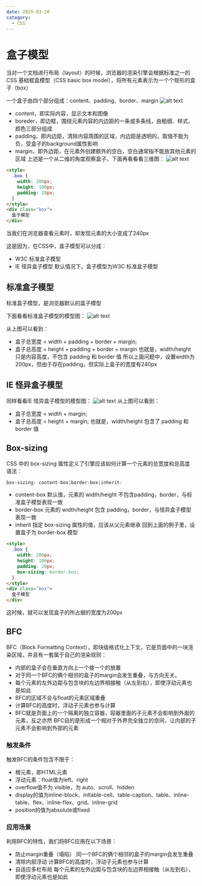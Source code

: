 ```yaml
---
date: 2025-03-20
category:
  - CSS
---
```


# 盒子模型
当对一个文档进行布局（layout）的时候，浏览器的渲染引擎会根据标准之一的 CSS 基础框盒模型（CSS basic box model），将所有元素表示为一个个矩形的盒子（box）

一个盒子由四个部分组成：content、padding、border、margin
![alt text](image.png)

- content，即实际内容，显示文本和图像
- boreder，即边框，围绕元素内容的内边距的一条或多条线，由粗细、样式、颜色三部分组成
- padding，即内边距，清除内容周围的区域，内边距是透明的，取值不能为负，受盒子的background属性影响
- margin，即外边距，在元素外创建额外的空白，空白通常指不能放其他元素的区域
上述是一个从二维的角度观察盒子，下面再看看看三维图：
![alt text](image-1.png)

```html
<style>
  .box {
    width: 200px;
    height: 100px;
    padding: 20px;
  }
</style>
<div class="box">
  盒子模型
</div>
```
当我们在浏览器查看元素时，却发现元素的大小变成了240px

这是因为，在CSS中，盒子模型可以分成：
- W3C 标准盒子模型
- IE 怪异盒子模型
默认情况下，盒子模型为W3C 标准盒子模型

## 标准盒子模型

标准盒子模型，是浏览器默认的盒子模型

下面看看标准盒子模型的模型图：
![alt text](image-2.png)

从上图可以看到：
- 盒子总宽度 = width + padding + border + margin;
- 盒子总高度 = height + padding + border + margin
也就是，width/height 只是内容高度，不包含 padding 和 border 值
所以上面问题中，设置width为200px，但由于存在padding，但实际上盒子的宽度有240px


## IE 怪异盒子模型
同样看看IE 怪异盒子模型的模型图：
![alt text](image-3.png)
从上图可以看到：
- 盒子总宽度 = width + margin;
- 盒子总高度 = height + margin;
也就是，width/height 包含了 padding 和 border 值


## Box-sizing
CSS 中的 box-sizing 属性定义了引擎应该如何计算一个元素的总宽度和总高度
语法：
```css
box-sizing: content-box|border-box|inherit:
```
- content-box 默认值，元素的 width/height 不包含padding，border，与标准盒子模型表现一致
- border-box 元素的 width/height 包含 padding，border，与怪异盒子模型表现一致
- inherit 指定 box-sizing 属性的值，应该从父元素继承
回到上面的例子里，设置盒子为 border-box 模型
```html
<style>
  .box {
    width: 200px;
    height: 100px;
    padding: 20px;
    box-sizing: border-box;
  }
</style>
<div class="box">
  盒子模型
</div>
```
这时候，就可以发现盒子的所占据的宽度为200px


## BFC
BFC（Block Formatting Context），即块级格式化上下文，它是页面中的一块渲染区域，并且有一套属于自己的渲染规则：
- 内部的盒子会在垂直方向上一个接一个的放置
- 对于同一个BFC的俩个相邻的盒子的margin会发生重叠，与方向无关。
- 每个元素的左外边距与包含块的左边界相接触（从左到右），即使浮动元素也是如此
- BFC的区域不会与float的元素区域重叠
- 计算BFC的高度时，浮动子元素也参与计算
- BFC就是页面上的一个隔离的独立容器，容器里面的子元素不会影响到外面的元素，反之亦然
BFC目的是形成一个相对于外界完全独立的空间，让内部的子元素不会影响到外部的元素

### 触发条件
触发BFC的条件包含不限于：
- 根元素，即HTML元素
- 浮动元素：float值为left、right
- overflow值不为 visible，为 auto、scroll、hidden
- display的值为inline-block、inltable-cell、table-caption、table、inline-table、flex、inline-flex、grid、inline-grid
- position的值为absolute或fixed

### 应用场景
利用BFC的特性，我们将BFC应用在以下场景：
- 防止margin重叠（塌陷）
同一个BFC的俩个相邻的盒子的margin会发生重叠
- 清除内部浮动
计算BFC的高度时，浮动子元素也参与计算
- 自适应多栏布局
每个元素的左外边距与包含块的左边界相接触（从左到右），即使浮动元素也是如此









